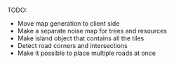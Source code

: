 TODO:

-   Move map generation to client side
-   Make a separate noise map for trees and resources
-   Make island object that contains all the tiles
-   Detect road corners and intersections
-   Make it possible to place multiple roads at once
